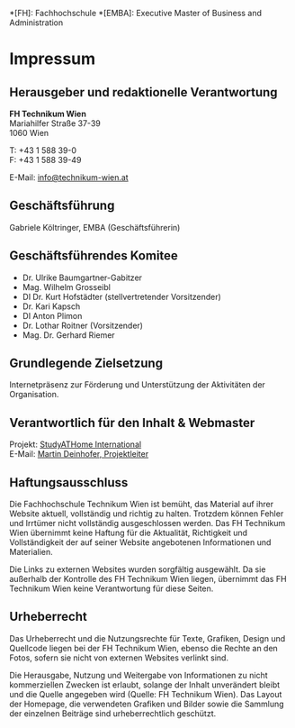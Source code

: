 <!-- prettier-ignore -->
*[FH]: Fachhochschule
*[EMBA]: Executive Master of Business and Administration

# Impressum

## Herausgeber und redaktionelle Verantwortung


**FH Technikum Wien**  
Mariahilfer Straße 37-39  
1060 Wien

T: +43 1 588 39-0  
F: +43 1 588 39-49


E-Mail: [info@technikum-wien.at](mailto:info@technikum-wien.at)

## Geschäftsführung

Gabriele Költringer, EMBA (Geschäftsführerin)

## Geschäftsführendes Komitee

* Dr. Ulrike Baumgartner-Gabitzer
* Mag. Wilhelm Grosseibl
* DI Dr. Kurt Hofstädter (stellvertretender Vorsitzender)
* Dr. Kari Kapsch
* DI Anton Plimon
* Dr. Lothar Roitner (Vorsitzender)
* Mag. Dr. Gerhard Riemer

## Grundlegende Zielsetzung

Internetpräsenz zur Förderung und Unterstützung der Aktivitäten der Organisation.

## Verantwortlich für den Inhalt & Webmaster

Projekt: [StudyATHome International](https://studyathome.technikum-wien.at)  
E-Mail: [Martin Deinhofer, Projektleiter](mailto:martin.deinhofer@technikum-wien.at)

## Haftungsausschluss

Die Fachhochschule Technikum Wien ist bemüht, das Material auf ihrer Website aktuell, vollständig und richtig zu halten. Trotzdem können Fehler und Irrtümer nicht vollständig ausgeschlossen werden. Das FH Technikum Wien übernimmt keine Haftung für die Aktualität, Richtigkeit und Vollständigkeit der auf seiner Website angebotenen Informationen und Materialien. 

Die Links zu externen Websites wurden sorgfältig ausgewählt. Da sie außerhalb der Kontrolle des FH Technikum Wien liegen, übernimmt das FH Technikum Wien keine Verantwortung für diese Seiten.

## Urheberrecht

Das Urheberrecht und die Nutzungsrechte für Texte, Grafiken, Design und Quellcode liegen bei der FH Technikum Wien, ebenso die Rechte an den Fotos, sofern sie nicht von externen Websites verlinkt sind. 

Die Herausgabe, Nutzung und Weitergabe von Informationen zu nicht kommerziellen Zwecken ist erlaubt, solange der Inhalt unverändert bleibt und die Quelle angegeben wird (Quelle: FH Technikum Wien). Das Layout der Homepage, die verwendeten Grafiken und Bilder sowie die Sammlung der einzelnen Beiträge sind urheberrechtlich geschützt.
